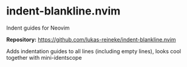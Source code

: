 # indent-blankline.nvim

Indent guides for Neovim

**Repository:** <https://github.com/lukas-reineke/indent-blankline.nvim>

Adds indentation guides to all lines (including empty lines), looks cool together with mini-identscope
